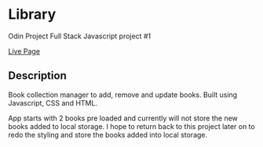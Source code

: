 # Library #
Odin Project Full Stack Javascript project #1

[Live Page](https://blee752.github.io/Library/Index.html)

## Description ##
Book collection manager to add, remove and update books. Built using Javascript, CSS and HTML. 

App starts with 2 books pre loaded and currently will not store the new books added to local storage. I hope to return back to this project later on to redo the styling and store the books added into local storage.